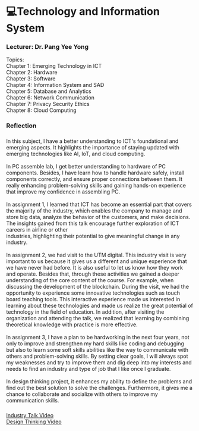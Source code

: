 <h1 align="left">💻Technology and Information System</h1>

###

<h3 align="left">Lecturer: Dr. Pang Yee Yong</h3>

Topics:<br>Chapter 1: Emerging Technology in ICT<br>Chapter 2: Hardware<br>Chapter 3: Software<br>Chapter 4: Information System and SAD<br>Chapter 5: Database and Analytics<br>Chapter 6: Network Communication<br>Chapter 7: Privacy Security Ethics<br>Chapter 8: Cloud Computing</p>

###

<h3 align="left">Reflection</h3>

###

<p align="left">In this subject, I have a better understanding to ICT's foundational and emerging aspects. It highlights the importance of staying updated with emerging technologies like AI, IoT, and cloud computing. <br><br>In PC assemble lab, I get better understanding to hardware of PC components. Besides, I have learn how to handle hardware safely, install components correctly, and ensure proper connections between them. It really enhancing problem-solving skills and gaining hands-on experience that improve my confidence in assembling PC.<br><br>In assignment 1, I learned that ICT has become an essential part that covers the majority of the industry, which enables the company to manage and store big data, analyze the behavior of the customers, and make decisions. The insights gained from this talk encourage further exploration of ICT careers in airline or other<br>industries, highlighting their potential to give meaningful change in any industry.<br><br>In assignment 2, we had visit to the UTM digital. This industry visit is very important to us because it gives us a different and unique experience that we have never had before. It is also useful to let us know how they work and operate. Besides that, through these activities we gained a deeper understanding of the core content of the course. For example, when discussing the development of the blockchain. During the visit, we had the opportunity to experience some innovative technologies such as touch board teaching tools. This interactive experience made us interested in learning about these technologies and made us realize the great potential of technology in the field of education. In addition, after visiting the organization and attending the talk, we realized that learning by combining theoretical knowledge with practice is more effective.<br><br>In assignment 3, I have a plan to be hardworking in the next four years, not only to improve and strengthen my hard skills like coding and debugging but also to learn some soft skills abilities like the way to communicate with others and problem-solving skills. By setting clear goals, I will always spot my weaknesses and try to improve them and dig deep into my interests and needs to find an industry and type of job that I like once I graduate.<br><br>In design thinking project, it enhances my ability to define the problems and find out the best solution to solve the challenges. Furthermore, it gives me a chance to collaborate and socialize with others to improve my communication skills.</p>

###

[Industry Talk Video](https://drive.google.com/file/d/1TTqPH8mtitCRys8RWzQRKy2FxwX0BD2y/view?usp=sharing) <br>
[Design Thinking Video](https://drive.google.com/file/d/1yLbQZujZdTWRA7zuK8DRgxVh0gfSiVjq/view?usp=sharing)
